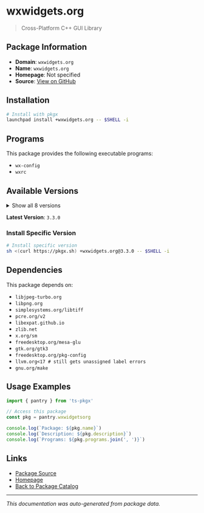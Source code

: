 # wxwidgets.org

> Cross-Platform C++ GUI Library

## Package Information

- **Domain**: `wxwidgets.org`
- **Name**: `wxwidgets.org`
- **Homepage**: Not specified
- **Source**: [View on GitHub](https://github.com/pkgxdev/pantry/tree/main/projects/wxwidgets.org/package.yml)

## Installation

```bash
# Install with pkgx
launchpad install +wxwidgets.org -- $SHELL -i
```

## Programs

This package provides the following executable programs:

- `wx-config`
- `wxrc`

## Available Versions

<details>
<summary>Show all 8 versions</summary>

- `3.3.0`, `3.2.8.1`, `3.2.8`, `3.2.7`, `3.2.6`
- `3.2.5`, `3.2.4`, `3.2.3`

</details>

**Latest Version**: `3.3.0`

### Install Specific Version

```bash
# Install specific version
sh <(curl https://pkgx.sh) +wxwidgets.org@3.3.0 -- $SHELL -i
```

## Dependencies

This package depends on:

- `libjpeg-turbo.org`
- `libpng.org`
- `simplesystems.org/libtiff`
- `pcre.org/v2`
- `libexpat.github.io`
- `zlib.net`
- `x.org/sm`
- `freedesktop.org/mesa-glu`
- `gtk.org/gtk3`
- `freedesktop.org/pkg-config`
- `llvm.org<17 # still gets unassigned label errors`
- `gnu.org/make`

## Usage Examples

```typescript
import { pantry } from 'ts-pkgx'

// Access this package
const pkg = pantry.wxwidgetsorg

console.log(`Package: ${pkg.name}`)
console.log(`Description: ${pkg.description}`)
console.log(`Programs: ${pkg.programs.join(', ')}`)
```

## Links

- [Package Source](https://github.com/pkgxdev/pantry/tree/main/projects/wxwidgets.org/package.yml)
- [Homepage](#)
- [Back to Package Catalog](../package-catalog.md)

---

*This documentation was auto-generated from package data.*

